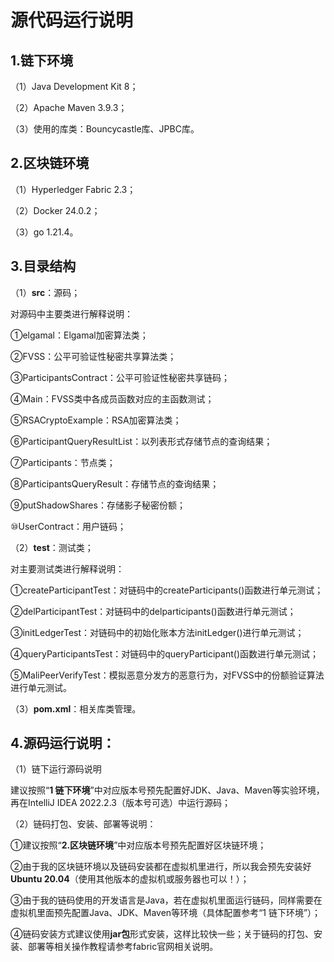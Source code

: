 # 源代码运行说明

## 1.链下环境

（1）Java Development Kit 8；

（2）Apache Maven 3.9.3；

（3）使用的库类：Bouncycastle库、JPBC库。

## 2.区块链环境

（1）Hyperledger Fabric 2.3；

（2）Docker 24.0.2；

（3）go 1.21.4。

## 3.目录结构

（1）**src**：源码；

对源码中主要类进行解释说明：

①elgamal：Elgamal加密算法类；

②FVSS：公平可验证性秘密共享算法类；

③ParticipantsContract：公平可验证性秘密共享链码；

④Main：FVSS类中各成员函数对应的主函数测试；

⑤RSACryptoExample：RSA加密算法类；

⑥ParticipantQueryResultList：以列表形式存储节点的查询结果；

⑦Participants：节点类；

⑧ParticipantsQueryResult：存储节点的查询结果；

⑨putShadowShares：存储影子秘密份额；

⑩UserContract：用户链码；

（2）**test**：测试类；

对主要测试类进行解释说明：

①createParticipantTest：对链码中的createParticipants()函数进行单元测试；

②delParticipantTest：对链码中的delparticipants()函数进行单元测试；

③initLedgerTest：对链码中的初始化账本方法initLedger()进行单元测试；

④queryParticipantsTest：对链码中的queryParticipant()函数进行单元测试；

⑤MaliPeerVerifyTest：模拟恶意分发方的恶意行为，对FVSS中的份额验证算法进行单元测试。

（3）**pom.xml**：相关库类管理。

## 4.源码运行说明：

（1）链下运行源码说明

建议按照“**1 链下环境**”中对应版本号预先配置好JDK、Java、Maven等实验环境，再在IntelliJ IDEA 2022.2.3（版本号可选）中运行源码；

（2）链码打包、安装、部署等说明：

①建议按照“**2.区块链环境**”中对应版本号预先配置好区块链环境；

②由于我的区块链环境以及链码安装都在虚拟机里进行，所以我会预先安装好**Ubuntu 20.04**（使用其他版本的虚拟机或服务器也可以！）；

③由于我的链码使用的开发语言是Java，若在虚拟机里面运行链码，同样需要在虚拟机里面预先配置Java、JDK、Maven等环境（具体配置参考“1 链下环境”）；

④链码安装方式建议使用**jar包**形式安装，这样比较快一些；关于链码的打包、安装、部署等相关操作教程请参考fabric官网相关说明。
